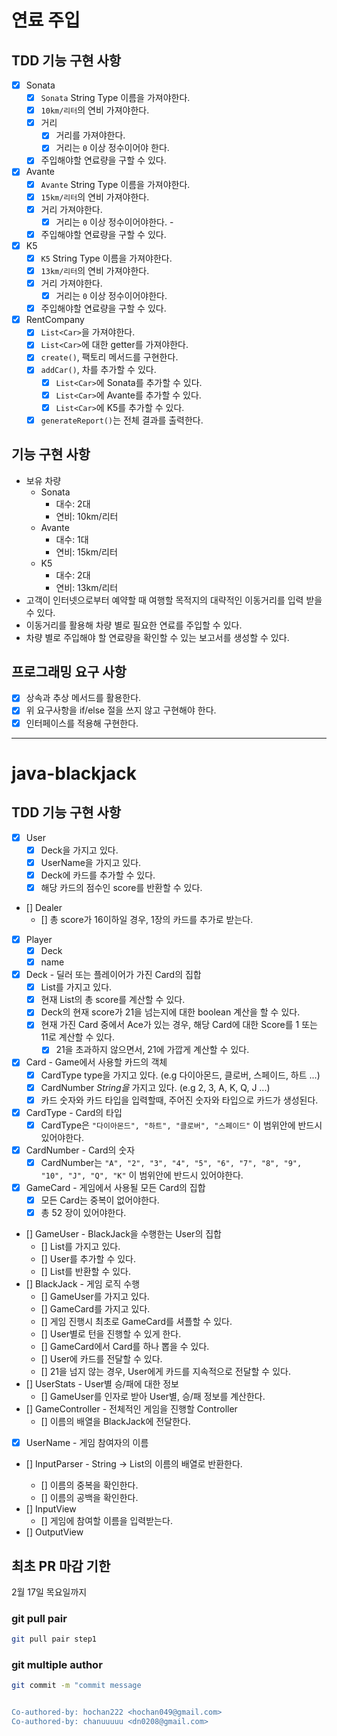 # 연료 주입

## TDD 기능 구현 사항

- [x] Sonata
  - [x] `Sonata` String Type 이름을 가져야한다.
  - [x] `10km/리터`의 연비 가져야한다.
  - [x] 거리
    - [x] 거리를 가져야한다.
    - [x] 거리는 `0` 이상 정수이어야 한다.  
  - [x] 주입해야할 연료량을 구할 수 있다.
- [x] Avante
  - [x] `Avante` String Type 이름을 가져야한다.
  - [x] `15km/리터`의 연비 가져야한다.
  - [x] 거리 가져야한다.
    - [x] 거리는 `0` 이상 정수이어야한다.  - 
  - [x] 주입해야할 연료량을 구할 수 있다.
- [x] K5
  - [x] `K5` String Type 이름을 가져야한다.
  - [x] `13km/리터`의 연비 가져야한다.
  - [x] 거리 가져야한다.
    - [x] 거리는 `0` 이상 정수이어야한다.  
  - [x] 주입해야할 연료량을 구할 수 있다.
- [x] RentCompany
  - [x] `List<Car>`을 가져야한다.
  - [x] `List<Car>`에 대한 getter를 가져야한다.
  - [x] `create()`, 팩토리 메서드를 구현한다.
  - [x] `addCar()`, 차를 추가할 수 있다.
    - [x] `List<Car>`에 Sonata를 추가할 수 있다.
    - [x] `List<Car>`에 Avante를 추가할 수 있다.
    - [x] `List<Car>`에 K5를 추가할 수 있다.
  - [x] `generateReport()`는 전체 결과를 출력한다.
  
## 기능 구현 사항

- 보유 차량
  - Sonata 
    - 대수: 2대
    - 연비: 10km/리터 
  - Avante 
    - 대수: 1대
    - 연비: 15km/리터
  - K5 
    - 대수: 2대
    - 연비: 13km/리터
- 고객이 인터넷으로부터 예약할 때 여행할 목적지의 대략적인 이동거리를 입력 받을 수 있다.
- 이동거리를 활용해 차량 별로 필요한 연료를 주입할 수 있다.
- 차량 별로 주입해야 할 연료량을 확인할 수 있는 보고서를 생성할 수 있다.

## 프로그래밍 요구 사항

- [x] 상속과 추상 메서드를 활용한다.
- [x] 위 요구사항을 if/else 절을 쓰지 않고 구현해야 한다.
- [x] 인터페이스를 적용해 구현한다.

---

# java-blackjack

## TDD 기능 구현 사항

- [x] User
  - [x] Deck을 가지고 있다.
  - [x] UserName을 가지고 있다.
  - [x] Deck에 카드를 추가할 수 있다.
  - [x] 해당 카드의 점수인 score를 반환할 수 있다. 
- [] Dealer
  - [] 총 score가 16이하일 경우, 1장의 카드를 추가로 받는다.
- [x] Player
  - [x] Deck
  - [x] name
- [x] Deck - 딜러 또는 플레이어가 가진 Card의 집합
  - [x] List<Card>를 가지고 있다.
  - [x] 현재 List<Card>의 총 score를 계산할 수 있다.
  - [x] Deck의 현재 score가 21을 넘는지에 대한 boolean 계산을 할 수 있다.
  - [x] 현재 가진 Card 중에서 Ace가 있는 경우, 해당 Card에 대한 Score를 1 또는 11로 계산할 수 있다.
    - [x] 21을 초과하지 않으면서, 21에 가깝게 계산할 수 있다.
- [x] Card - Game에서 사용할 카드의 객체
  - [x] CardType type을 가지고 있다. (e.g 다이아몬드, 클로버, 스페이드, 하트 ...)
  - [x] CardNumber _String을_ 가지고 있다. (e.g 2, 3, A, K, Q, J ...)
  - [x] 카드 숫자와 카드 타입을 입력할때, 주어진 숫자와 타입으로 카드가 생성된다.
- [x] CardType - Card의 타입
  - [x]  CardType은 `"다이아몬드", "하트", "클로버", "스페이드"` 이 범위안에 반드시 있어야한다.
- [x] CardNumber - Card의 숫자
  - [x]  CardNumber는 `"A", "2", "3", "4", "5", "6", "7", "8", "9", "10", "J", "Q", "K"` 이 범위안에 반드시 있어야한다.
- [x] GameCard - 게임에서 사용될 모든 Card의 집합
  - [x] 모든 Card는 중복이 없어야한다.
  - [x] 총 52 장이 있어야한다.
- [] GameUser - BlackJack을 수행한는 User의 집합
  - [] List<User>를 가지고 있다.
  - [] User를 추가할 수 있다.
  - [] List<User>를 반환할 수 있다.
- [] BlackJack - 게임 로직 수행
  - [] GameUser를 가지고 있다.
  - [] GameCard를 가지고 있다.
  - [] 게임 진행시 최초로 GameCard를 셔플할 수 있다.
  - [] User별로 턴을 진행할 수 있게 한다.
  - [] GameCard에서 Card를 하나 뽑을 수 있다.
  - [] User에 카드를 전달할 수 있다.
  - [] 21을 넘지 않는 경우, User에게 카드를 지속적으로 전달할 수 있다.
- [] UserStats - User별 승/패에 대한 정보
  - [] GameUser를 인자로 받아 User별, 승/패 정보를 계산한다.
- [] GameController - 전체적인 게임을 진행할 Controller 
  - [] 이름의 배열을 BlackJack에 전달한다.
- [x] UserName - 게임 참여자의 이름
- [] InputParser - String -> List<String>의 이름의 배열로 반환한다.
  - [] 이름의 중복을 확인한다.
  - [] 이름의 공백을 확인한다.
- [] InputView
  - [] 게임에 참여할 이름을 입력받는다.
- [] OutputView

## 최초 PR 마감 기한

2월 17일 목요일까지


### git pull pair

```bash
git pull pair step1
```

### git multiple author

```bash
git commit -m "commit message


Co-authored-by: hochan222 <hochan049@gmail.com>
Co-authored-by: chanuuuuu <dn0208@gmail.com>
```
